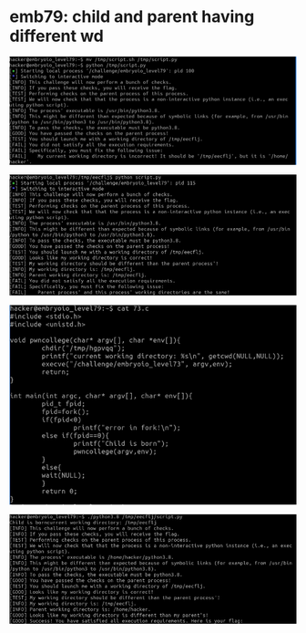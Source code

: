 # emb79: child and parent having different wd

![Incorrect working directory](<../.gitbook/assets/image (109).png>)

![parent and child should have different working directories](<../.gitbook/assets/image (177) (1).png>)

![Then modify 73rd's source code](<../.gitbook/assets/image (169).png>)

![I got the flag.](<../.gitbook/assets/image (243) (1) (1) (1).png>)
